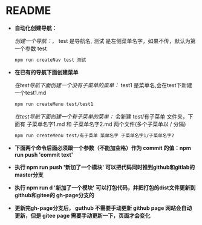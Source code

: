 # README

* **自动化创建导航：**

    *创建一个导航：*， test 是导航名, 测试 是左侧菜单名字，如果不传，默认为第一个参数 test

    ```bash
    npm run createNav test 测试
    ```

* **在已有的导航下面创建菜单**

    *在test导航下面创建一个没有子菜单的菜单：* test1 是菜单名,会在test下新建一个test1.md

    ```bash
    npm run createMenu test/test1
    ```

    *在test导航下面创建一个有子菜单的菜单：* 会新建 test/有子菜单 文件夹，下面有 子菜单名字1.md 和 子菜单名字2.md 两个文件(多个子菜单以 / 分隔)

    ```bash
    npm run createMenu test/有子菜单 菜单名字 子菜单名字1/子菜单名字2
    ```

* **下面两个命令后面必须跟一个参数（不能加空格）作为 commit 的值：npm run push 'commit text'**
* **执行 npm run push '新加了一个模块' 可以把代码同时推到github和gitlab的master分支**
* **执行 npm run d '新加了一个模块' 可以打包代码，并把打包的dist文件更新到 github和gitee的 gh-page分支的**
* **更新完gh-page分支后， guthub 不需要手动更新 github page 网站会自动更新，但是 gitee page 需要手动更新一下，页面才会变化**
